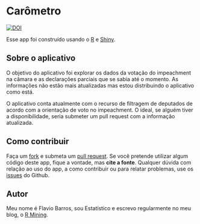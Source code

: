 Carômetro
================

[![DOI](https://zenodo.org/badge/69086309.svg)](https://zenodo.org/badge/latestdoi/69086309)

Esse app foi construído usando o
<a href="http://www.r-project.org/" target="_blank">R</a> e
<a href="http://shiny.rstudio.com/" target="_blank">Shiny</a>.

## Sobre o aplicativo

O objetivo do aplicativo foi explorar os dados da votação do impeachment
na câmara e as declarações parciais que se sabia até o momento. As
informações não estão mais atualizadas mas estou distribuindo o
aplicativo como está.

O aplicativo conta atualmente com o recurso de filtragem de deputados de
acordo com a orientação de voto no impeachment. O ideal, se alguém tiver
a disponibilidade, seria submeter um pull request com a informação
atualizada.

## Como contribuir

Faça um
[fork](https://github.com/flaviobarros/carometro#fork-destination-box) e
submeta um [pull
request](https://github.com/flaviobarros/carometro/pull/new/master). Se
você pretende utilizar algum código deste app, fique a vontade, mas
**cite a fonte**. Qualquer dúvida com relação ao uso do app, a como
contribuir ou para relatar problemas, use os
[issues](https://github.com/flaviobarros/carometro/issues) do Github.

## Autor

Meu nome é Flavio Barros, sou Estatístico e escrevo regularmente no meu
blog, o [R Mining](www.rmining.net).
